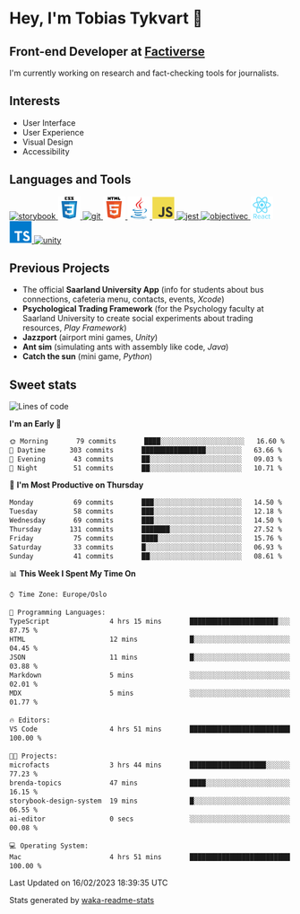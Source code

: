 # Hey, I'm Tobias Tykvart 🦉

## Front-end Developer at [Factiverse](https://www.factiverse.no/)

I'm currently working on research and fact-checking tools for journalists.

## Interests

- User Interface
- User Experience
- Visual Design
- Accessibility

## Languages and Tools

<!-- https://devicon.dev/ -->
<p align="left"> <a href="https://storybook.js.org/" target="_blank" rel="noreferrer"> <img src="https://cdn.jsdelivr.net/gh/devicons/devicon/icons/storybook/storybook-original.svg" alt="storybook" width="40" height="40"/> </a> <a href="https://www.w3schools.com/css/" target="_blank" rel="noreferrer"> <img src="https://raw.githubusercontent.com/devicons/devicon/master/icons/css3/css3-original-wordmark.svg" alt="css3" width="40" height="40"/> </a> <a href="https://git-scm.com/" target="_blank" rel="noreferrer"> <img src="https://www.vectorlogo.zone/logos/git-scm/git-scm-icon.svg" alt="git" width="40" height="40"/> </a> <a href="https://www.w3.org/html/" target="_blank" rel="noreferrer"> <img src="https://raw.githubusercontent.com/devicons/devicon/master/icons/html5/html5-original-wordmark.svg" alt="html5" width="40" height="40"/> </a> <a href="https://www.java.com" target="_blank" rel="noreferrer"> <img src="https://raw.githubusercontent.com/devicons/devicon/master/icons/java/java-original.svg" alt="java" width="40" height="40"/> </a> <a href="https://developer.mozilla.org/en-US/docs/Web/JavaScript" target="_blank" rel="noreferrer"> <img src="https://raw.githubusercontent.com/devicons/devicon/master/icons/javascript/javascript-original.svg" alt="javascript" width="40" height="40"/> </a> <a href="https://jestjs.io" target="_blank" rel="noreferrer"> <img src="https://www.vectorlogo.zone/logos/jestjsio/jestjsio-icon.svg" alt="jest" width="40" height="40"/> </a> <a href="https://developer.apple.com/library/archive/documentation/Cocoa/Conceptual/ProgrammingWithObjectiveC/Introduction/Introduction.html" target="_blank" rel="noreferrer"> <img src="https://www.vectorlogo.zone/logos/apple_objectivec/apple_objectivec-icon.svg" alt="objectivec" width="40" height="40"/> </a> <a href="https://reactjs.org/" target="_blank" rel="noreferrer"> <img src="https://raw.githubusercontent.com/devicons/devicon/master/icons/react/react-original-wordmark.svg" alt="react" width="40" height="40"/> </a> <a href="https://www.typescriptlang.org/" target="_blank" rel="noreferrer"> <img src="https://raw.githubusercontent.com/devicons/devicon/master/icons/typescript/typescript-original.svg" alt="typescript" width="40" height="40"/> </a> <a href="https://unity.com/" target="_blank" rel="noreferrer"> <img src="https://www.vectorlogo.zone/logos/unity3d/unity3d-icon.svg" alt="unity" width="40" height="40"/> </a> </p>

## Previous Projects

- The official **Saarland University App** (info for students about bus connections, cafeteria menu, contacts, events, _Xcode_)
- **Psychological Trading Framework** (for the Psychology faculty at Saarland University to create social experiments about trading resources, _Play Framework_)
- **Jazzport** (airport mini games, _Unity_)
- **Ant sim** (simulating ants with assembly like code, _Java_)
- **Catch the sun** (mini game, _Python_)

## Sweet stats

<!--START_SECTION:waka-->
![Lines of code](https://img.shields.io/badge/From%20Hello%20World%20I%27ve%20Written-161%20Thousand%20lines%20of%20code-blue)

**I'm an Early 🐤** 

```text
🌞 Morning       79 commits       ████░░░░░░░░░░░░░░░░░░░░░   16.60 % 
🌆 Daytime      303 commits       ████████████████░░░░░░░░░   63.66 % 
🌃 Evening       43 commits       ██░░░░░░░░░░░░░░░░░░░░░░░   09.03 % 
🌙 Night         51 commits       ██░░░░░░░░░░░░░░░░░░░░░░░   10.71 % 

```
📅 **I'm Most Productive on Thursday** 

```text
Monday          69 commits       ███░░░░░░░░░░░░░░░░░░░░░░   14.50 % 
Tuesday         58 commits       ███░░░░░░░░░░░░░░░░░░░░░░   12.18 % 
Wednesday       69 commits       ███░░░░░░░░░░░░░░░░░░░░░░   14.50 % 
Thursday       131 commits       ███████░░░░░░░░░░░░░░░░░░   27.52 % 
Friday          75 commits       ████░░░░░░░░░░░░░░░░░░░░░   15.76 % 
Saturday        33 commits       █░░░░░░░░░░░░░░░░░░░░░░░░   06.93 % 
Sunday          41 commits       ██░░░░░░░░░░░░░░░░░░░░░░░   08.61 % 

```


📊 **This Week I Spent My Time On** 

```text
⌚︎ Time Zone: Europe/Oslo

💬 Programming Languages: 
TypeScript               4 hrs 15 mins       ██████████████████████░░░   87.75 % 
HTML                     12 mins             █░░░░░░░░░░░░░░░░░░░░░░░░   04.45 % 
JSON                     11 mins             █░░░░░░░░░░░░░░░░░░░░░░░░   03.88 % 
Markdown                 5 mins              ░░░░░░░░░░░░░░░░░░░░░░░░░   02.01 % 
MDX                      5 mins              ░░░░░░░░░░░░░░░░░░░░░░░░░   01.77 % 

🔥 Editors: 
VS Code                  4 hrs 51 mins       █████████████████████████   100.00 % 

🐱‍💻 Projects: 
microfacts               3 hrs 44 mins       ███████████████████░░░░░░   77.23 % 
brenda-topics            47 mins             ████░░░░░░░░░░░░░░░░░░░░░   16.15 % 
storybook-design-system  19 mins             █░░░░░░░░░░░░░░░░░░░░░░░░   06.55 % 
ai-editor                0 secs              ░░░░░░░░░░░░░░░░░░░░░░░░░   00.08 % 

💻 Operating System: 
Mac                      4 hrs 51 mins       █████████████████████████   100.00 % 

```


 Last Updated on 16/02/2023 18:39:35 UTC
<!--END_SECTION:waka-->

Stats generated by [waka-readme-stats](https://github.com/anmol098/waka-readme-stats)
